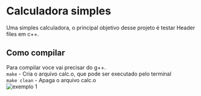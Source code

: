 # Calculadora simples
Uma simples calculadora, o principal objetivo desse projeto é testar Header files em c++.


## Como compilar
Para compilar voce vai precisar do g++. <br>
```make```  - Cria o arquivo calc.o, que pode ser executado pelo terminal <br>
```make clean``` - Apaga o arquivo calc.o <br>
![](screenshot/ex1.png "exemplo 1")
